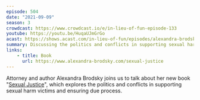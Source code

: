 ```yaml
---
episode: 504
date: "2021-09-09"
season: 3
crowdcast: https://www.crowdcast.io/e/in-lieu-of-fun-episode-133
youtube: https://youtu.be/HuqaUJmGrGo
acast: https://shows.acast.com/in-lieu-of-fun/episodes/alexandra-brodsky-on-sexual-justice
summary: Discussing the politics and conflicts in supporting sexual harm victims
links:
    - title: Book
      url: https://www.alexandra-brodsky.com/sexual-justice
---
```

Attorney and author Alexandra Brodsky joins us to talk about her new book "[Sexual Justice][book]", which explores the politics and conflicts in supporting sexual harm victims and ensuring due process.

[book]: https://www.alexandra-brodsky.com/sexual-justice
